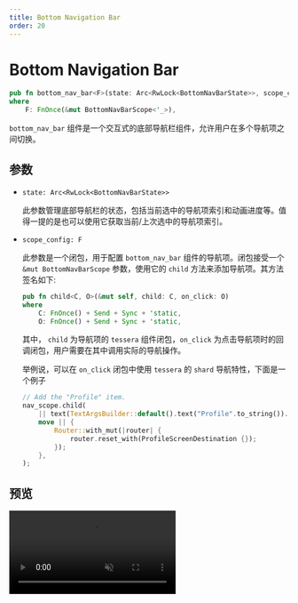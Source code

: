 ```yaml
---
title: Bottom Navigation Bar
order: 20
---
```


# Bottom Navigation Bar

```rust
pub fn bottom_nav_bar<F>(state: Arc<RwLock<BottomNavBarState>>, scope_config: F)
where
    F: FnOnce(&mut BottomNavBarScope<'_>),
```

`bottom_nav_bar` 组件是一个交互式的底部导航栏组件，允许用户在多个导航项之间切换。

## 参数

- `state: Arc<RwLock<BottomNavBarState>>`

  此参数管理底部导航栏的状态，包括当前选中的导航项索引和动画进度等。值得一提的是也可以使用它获取当前/上次选中的导航项索引。

- `scope_config: F`

  此参数是一个闭包，用于配置 `bottom_nav_bar` 组件的导航项。闭包接受一个 `&mut BottomNavBarScope` 参数，使用它的 `child` 方法来添加导航项。其方法签名如下:

  ```rust
  pub fn child<C, O>(&mut self, child: C, on_click: O)
  where
      C: FnOnce() + Send + Sync + 'static,
      O: FnOnce() + Send + Sync + 'static,
  ```

  其中， `child` 为导航项的 `tessera` 组件闭包，`on_click` 为点击导航项时的回调闭包，用户需要在其中调用实际的导航操作。

  举例说，可以在 `on_click` 闭包中使用 `tessera` 的 `shard` 导航特性，下面是一个例子

  ```rust
  // Add the "Profile" item.
  nav_scope.child(
      || text(TextArgsBuilder::default().text("Profile".to_string()).build().unwrap()),
      move || {
          Router::with_mut(|router| {
              router.reset_with(ProfileScreenDestination {});
          });
      },
  );
  ```

## 预览

<video autoplay loop muted>

<source src="/bottom_nav_bar_example.mp4" type="video/mp4">
Your browser does not support the video tag
</video>
